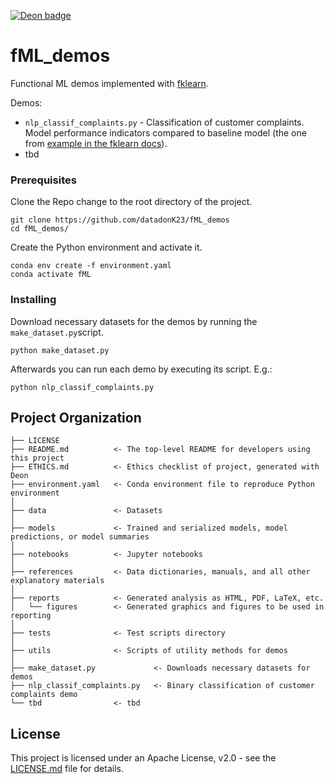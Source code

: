 [![Deon badge](https://img.shields.io/badge/ethics%20checklist-deon-brightgreen.svg?style=popout-square)](http://deon.drivendata.org/)

# fML_demos

Functional ML demos implemented with [fklearn](https://github.com/nubank/fklearn).

Demos:

* `nlp_classif_complaints.py` - Classification of customer complaints. Model performance indicators compared to baseline model (the one from [example in the fklearn docs](https://fklearn.readthedocs.io/en/latest/examples/nlp_classification.html)).
* tbd


### Prerequisites

Clone the Repo change to the root directory of the project.

```
git clone https://github.com/datadonK23/fML_demos
cd fML_demos/
```

Create the Python environment and activate it. 

```
conda env create -f environment.yaml
conda activate fML
```


### Installing

Download necessary datasets for the demos by running the `make_dataset.py`script.

```
python make_dataset.py
```

Afterwards you can run each demo by executing its script. E.g.:

```
python nlp_classif_complaints.py
```


Project Organization
------------

    ├── LICENSE
    ├── README.md          <- The top-level README for developers using this project
    ├── ETHICS.md          <- Ethics checklist of project, generated with Deon
    ├── environment.yaml   <- Conda environment file to reproduce Python environment
    │
    ├── data		       <- Datasets 
    │
    ├── models             <- Trained and serialized models, model predictions, or model summaries
    │
    ├── notebooks          <- Jupyter notebooks
    │
    ├── references         <- Data dictionaries, manuals, and all other explanatory materials
    │
    ├── reports            <- Generated analysis as HTML, PDF, LaTeX, etc.
    │   └── figures        <- Generated graphics and figures to be used in reporting
    │
    ├── tests              <- Test scripts directory
    │
    ├── utils              <- Scripts of utility methods for demos
    │
    ├── make_dataset.py             <- Downloads necessary datasets for demos
    ├── nlp_classif_complaints.py  	<- Binary classification of customer complaints demo
    └── tbd                <- tbd
    

## License

This project is licensed under an Apache License, v2.0 - see the [LICENSE.md](LICENSE.md) file for details.